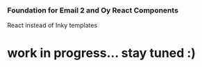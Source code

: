 ### Foundation for Email 2 and Oy React Components

React instead of Inky templates

# work in progress... stay tuned :)
